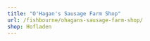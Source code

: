```yaml
---
title: "O'Hagan's Sausage Farm Shop"
url: /fishbourne/ohagans-sausage-farm-shop/
shop: Hofladen
---
```


